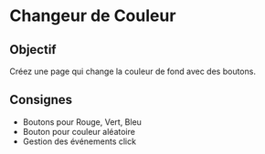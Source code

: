 # Changeur de Couleur

## Objectif
Créez une page qui change la couleur de fond avec des boutons.

## Consignes
- Boutons pour Rouge, Vert, Bleu
- Bouton pour couleur aléatoire
- Gestion des événements click